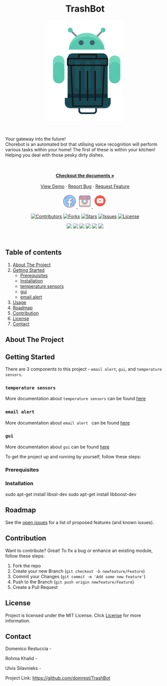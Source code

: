 <h1 align="center"> TrashBot </h1>

<p align="center">
<img src="images/logo_final2.png" alt="logo for Trashbot">
</p>
</br>

Your gateway into the future!
</br>
Chorebot is an automated bot that utilising voice recognition will perform various tasks within your home!
The first of these is within your kitchen! Helping you deal with those pesky dirty dishes.
</br>
</br>
<p align="center">
    </br>
    <a href="https://github.com/domrest/ChoreBot"><strong>Checkout the documents »</strong></a>
    </br>
    </br>
    <a href="https://github.com/domrest/ChoreBot">View Demo</a>
    ·
    <a href="https://github.com/domrest/ChoreBot/issues">Report Bug</a>
    ·
    <a href="https://github.com/domrest/ChoreBot/issues">Request Feature</a>
</p>

<p align="center">
<a href="https://www.facebook.com/TrashBotOfficial"><img  src="images/fb_logo.png"  width="44" height="44">
<img src="images/instagram_logo.png" width="44" height="44">
<img  src="images/utube_logo.png"  width="47" height="47">
</p>

<div align="center">

[![Contributors](https://img.shields.io/github/contributors/domrest/ChoreBot.svg?style=for-the-badge&logo=probot&color=1abc9c)](https://github.com/domrest/ChoreBot/graphs/contributors)
[![Forks](https://img.shields.io/github/forks/domrest/ChoreBot.svg?style=for-the-badge&logo=probot&color=1abc9c)](https://github.com/domrest/ChoreBot/network/members)
[![Stars](https://img.shields.io/github/stars/domrest/ChoreBot.svg?style=for-the-badge&logo=probot&color=1abc9c)](https://github.com/domrest/ChoreBot/stargazers)
[![Issues](https://img.shields.io/github/issues/domrest/ChoreBot.svg?style=for-the-badge&logo=probot&color=1abc9c)](https://github.com/domrest/ChoreBot/issues)
[![License](https://img.shields.io/github/license/domrest/ChoreBot.svg?style=for-the-badge&logo=probot&color=1abc9c)](https://github.com/domrest/ChoreBot/blob/main/LICENSE)
</div>
<div align="center">

![](https://img.shields.io/badge/OS-Linux-informational?style=plastic&color=1f425f)
![](https://img.shields.io/badge/Hardware-RaspberryPi4-informational?style=plastic&color=1f425f)
![](https://img.shields.io/badge/Hardware-RaspberryPi4-informational?style=plastic&logo=<LOGO_NAME>&logoColor=white&color=1f425f)
![](https://img.shields.io/badge/Hardware-Sensors-informational?style=plastic&logo=<LOGO_NAME>&logoColor=white&color=1f425f)
![](https://img.shields.io/badge/Code-C++-informational?style=plastic&logo=<LOGO_NAME>&logoColor=white&color=1f425f)
![](https://img.shields.io/badge/Code-C++-informational?style=plastic&logo=<LOGO_NAME>&logoColor=white&color=1f425f)
</div>
</br>
<!-- TABLE OF CONTENTS -->

## Table of contents
<ol>
    <li><a href="#about-the-project">About The Project</a></li>
    <li><a href="#getting-started">Getting Started</a>
       <ul>
          <li><a href="#Prerequisites">Prerequisites</a</li>
          <li><a href="#Installation">Installation</a</li> 
          <li><a href="#temperature sensors">temperature sensors</a</li>
          <li><a href="#gui">gui</a</li>
          <li><a href="#email alert">email alert</a</li>
       </ul>
       </li>
    <li><a href="#usage">Usage</a></li>
    <li><a href="#roadmap">Roadmap</a></li>
    <li><a href="#contribution">Contribution</a></li>
    <li><a href="#license">License</a></li>
    <li><a href="#contact">Contact</a></li>
</ol>
        
## About The Project


## Getting Started

There are 3 components to this project - `email alert`, `gui`, and `temperature sensors`.

### `temperature sensors` 
More documentation about `temperature sensors` can be found [here](./gui)
### `email alert `
More documentation about `email alert ` can be found [here](./gui)
### `gui`
More documentation about `gui` can be found [here](./gui)

To get the project up and running by yourself, follow these steps:
### Prerequisites

### Installation
sudo apt-get install libssl-dev
sudo apt-get install libboost-dev


## Roadmap
See the [open issues](https://github.com/domrest/ChoreBot/issues) for a list of proposed features (and known issues).

## Contribution
Want to contribute? Great!
To fix a bug or enhance an existing module, follow these steps:

1. Fork the repo
2. Create your new Branch (`git checkout -b newfeature/Feature`)
3. Commit your Changes (`git commit -m 'Add some new Feature'`)
4. Push to the Branch (`git push origin newfeature/Feature`)
5. Create a Pull Request

## License
Project is licensed under the MIT License. Click [License](./LICENSE) for more information.

## Contact
Domenico Restuccia - [](https://twitter.com/)

Rohma Khalid - [](https://twitter.com/)

Ulvis Silavnieks - [](https://twitter.com/)

Project Link: https://github.com/domrest/TrashBot
